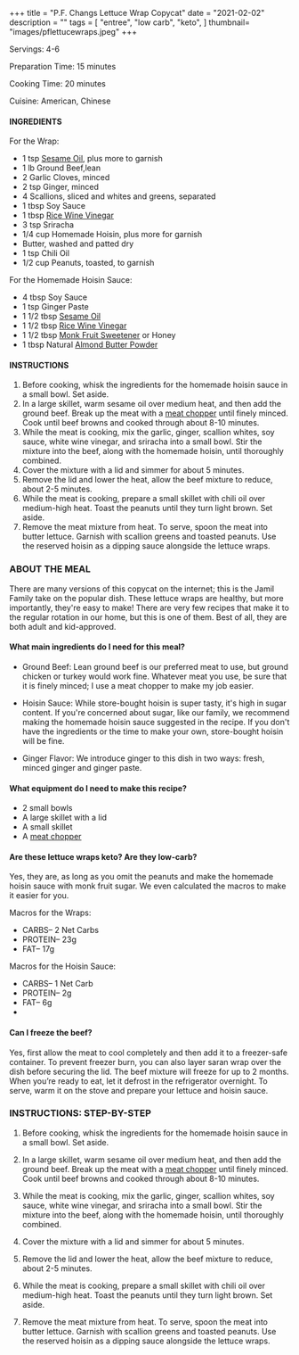 +++
title = "P.F. Changs Lettuce Wrap Copycat"
date = "2021-02-02"
description = ""
tags = [
    "entree",
    "low carb",
    "keto", 
]
thumbnail= "images/pflettucewraps.jpeg"
+++

Servings: 4-6 <!--more-->

Preparation Time: 15 minutes 

Cooking Time: 20 minutes 

Cuisine: American, Chinese 

#### INGREDIENTS 

For the Wrap: 

* 1 tsp [Sesame Oil](https://amzn.to/3b72o2v), plus more to garnish
* 1 lb Ground Beef,lean 
* 2 Garlic Cloves, minced 
* 2 tsp Ginger, minced 
* 4 Scallions, sliced and whites and greens, separated 
* 1 tbsp Soy Sauce 
* 1 tbsp [Rice Wine Vinegar](https://amzn.to/3feHUZc) 
* 3 tsp Sriracha 
* 1/4 cup Homemade Hoisin, plus more for garnish
* Butter, washed and patted dry 
* 1 tsp Chili Oil 
* 1/2 cup Peanuts, toasted, to garnish 

For the Homemade Hoisin Sauce: 

* 4 tbsp Soy Sauce 
* 1 tsp Ginger Paste 
* 1 1/2 tbsp [Sesame Oil](https://amzn.to/3b72o2v) 
* 1 1/2 tbsp [Rice Wine Vinegar](https://amzn.to/3feHUZc)
* 1 1/2 tbsp [Monk Fruit Sweetener](https://amzn.to/38Bp8aG) or Honey 
* 1 tbsp Natural [Almond Butter Powder](https://amzn.to/3laVGgE)

#### INSTRUCTIONS 

1. Before cooking, whisk the ingredients for the homemade hoisin sauce in a small bowl. Set aside. 
2. In a large skillet, warm sesame oil over medium heat, and then add the ground beef. Break up the meat with a [meat chopper](https://amzn.to/38BSlBY) until finely minced. Cook until beef browns and cooked through about 8-10 minutes.  
3. While the meat is cooking, mix the garlic, ginger, scallion whites, soy sauce, white wine vinegar, and sriracha into a small bowl. Stir the mixture into the beef, along with the homemade hoisin, until thoroughly combined. 
4. Cover the mixture with a lid and simmer for about 5 minutes. 
5. Remove the lid and lower the heat, allow the beef mixture to reduce, about 2-5 minutes. 
6. While the meat is cooking, prepare a small skillet with chili oil over medium-high heat. Toast the peanuts until they turn light brown. Set aside. 
7. Remove the meat mixture from heat. To serve, spoon the meat into butter lettuce. Garnish with scallion greens and toasted peanuts. Use the reserved hoisin as a dipping sauce alongside the lettuce wraps.  

### ABOUT THE MEAL 

There are many versions of this copycat on the internet; this is the Jamil Family take on the popular dish. These lettuce wraps are healthy, but more importantly, they're easy to make! There are very few recipes that make it to the regular rotation in our home, but this is one of them. Best of all, they are both adult and kid-approved. 

#### What main ingredients do I need for this meal?

* Ground Beef: Lean ground beef is our preferred meat to use, but ground chicken or turkey would work fine. Whatever meat you use, be sure that it is finely minced; I use a meat chopper to make my job easier.  
 
* Hoisin Sauce: While store-bought hoisin is super tasty, it's high in sugar content. If you're concerned about sugar, like our family, we recommend making the homemade hoisin sauce suggested in the recipe. If you don't have the ingredients or the time to make your own, store-bought hoisin will be fine. 

* Ginger Flavor: We introduce ginger to this dish in two ways: fresh, minced ginger and ginger paste. 

#### What equipment do I need to make this recipe?

* 2 small bowls
* A large skillet with a lid
* A small skillet  
* A [meat chopper](https://amzn.to/38BSlBY)

#### Are these lettuce wraps keto? Are they low-carb?

Yes, they are, as long as you omit the peanuts and make the homemade hoisin sauce with monk fruit sugar. We even calculated the macros to make it easier for you.

Macros for the Wraps: 
* CARBS– 2 Net Carbs
* PROTEIN– 23g
* FAT– 17g

Macros for the Hoisin Sauce: 
* CARBS– 1 Net Carb
* PROTEIN– 2g
* FAT– 6g 
* 
#### Can I freeze the beef?

Yes, first allow the meat to cool completely and then add it to a freezer-safe container. To prevent freezer burn, you can also layer saran wrap over the dish before securing the lid. The beef mixture will freeze for up to 2 months. When you’re ready to eat, let it defrost in the refrigerator overnight. To serve, warm it on the stove and prepare your lettuce and hoisin sauce.

### INSTRUCTIONS: STEP-BY-STEP 

1. Before cooking, whisk the ingredients for the homemade hoisin sauce in a small bowl. Set aside. 


2. In a large skillet, warm sesame oil over medium heat, and then add the ground beef. Break up the meat with a [meat chopper](https://amzn.to/38BSlBY) until finely minced. Cook until beef browns and cooked through about 8-10 minutes.  


3. While the meat is cooking, mix the garlic, ginger, scallion whites, soy sauce, white wine vinegar, and sriracha into a small bowl. Stir the mixture into the beef, along with the homemade hoisin, until thoroughly combined. 


4. Cover the mixture with a lid and simmer for about 5 minutes. 
5. Remove the lid and lower the heat, allow the beef mixture to reduce, about 2-5 minutes. 


6. While the meat is cooking, prepare a small skillet with chili oil over medium-high heat. Toast the peanuts until they turn light brown. Set aside. 


7. Remove the meat mixture from heat. To serve, spoon the meat into butter lettuce. Garnish with scallion greens and toasted peanuts. Use the reserved hoisin as a dipping sauce alongside the lettuce wraps.  

